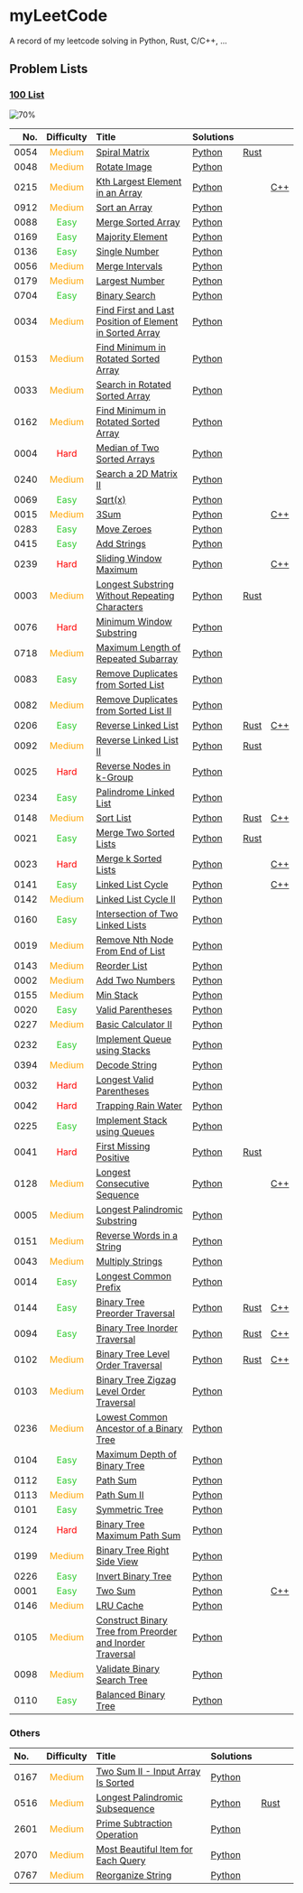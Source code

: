 # myLeetCode

<style>
easy {
  color: LimeGreen;
}

medium {
  color: orange;
}

hard {
  color: red;
}
</style>

A record of my leetcode solving in Python, Rust, C/C++, ...

## Problem Lists

### [100 List](https://github.com/itcharge/LeetCode-Py/blob/main/Contents/00.Introduction/06.Interview-100-List.md)

![70%](https://progress-bar.xyz/70)
<!-- | Python  | Rust |
| :---: | :---: |
| ![11%](https://progress-bar.xyz/11) | ![0%](https://progress-bar.xyz/0) |  -->

| No.  | Difficulty | Title | Solutions | | |
| ---: | :--------: | :---- | :-------- | - | - |
| 0054 | <medium> Medium </medium> | [Spiral Matrix](https://leetcode.com/problems/spiral-matrix/) | [Python](./python/54.py) | [Rust](./rust/src/bin/54.rs) | |
| 0048 | <medium> Medium </medium> | [Rotate Image](https://leetcode.com/problems/rotate-image/) | [Python](./python/48.py) | | |
| 0215 | <medium> Medium </medium> | [Kth Largest Element in an Array](https://leetcode.com/problems/kth-largest-element-in-an-array/) | [Python](./python/215.py) | | [C++](./cpp/215.cpp) |
| 0912 | <medium> Medium </medium> | [Sort an Array](https://leetcode.com/problems/kth-largest-element-in-an-array/) | [Python](./python/912.py) | | |
| 0088 | <easy> Easy </easy> | [Merge Sorted Array](https://leetcode.com/problems/sort-an-array/) | [Python](./python/88.py) | | |
| 0169 | <easy> Easy </easy> | [Majority Element](https://leetcode.com/problems/majority-element/) | [Python](./python/169.py) | | |
| 0136 | <easy> Easy </easy> | [Single Number](https://leetcode.com/problems/single-number/) | [Python](./python/136.py) | | |
| 0056 | <medium> Medium </medium> | [Merge Intervals](https://leetcode.com/problems/merge-intervals/) | [Python](./python/56.py) | | |
| 0179 | <medium> Medium </medium> | [Largest Number](https://leetcode.com/problems/largest-number/) | [Python](./python/179.py) | | |
| 0704 | <easy> Easy </easy> | [Binary Search](https://leetcode.com/problems/binary-search/) | [Python](./python/704.py) | | |
| 0034 | <medium> Medium </medium> | [Find First and Last Position of Element in Sorted Array](https://leetcode.com/problems/find-first-and-last-position-of-element-in-sorted-array/) | [Python](./python/34.py) | | |
| 0153 | <medium> Medium </medium> | [Find Minimum in Rotated Sorted Array](https://leetcode.com/problems/find-minimum-in-rotated-sorted-array/) | [Python](./python/153.py) | | |
| 0033 | <medium> Medium </medium> | [Search in Rotated Sorted Array](https://leetcode.com/problems/search-in-rotated-sorted-array/) | [Python](./python/33.py) | | |
| 0162 | <medium> Medium </medium> | [Find Minimum in Rotated Sorted Array](https://leetcode.com/problems/find-peak-element/) | [Python](./python/162.py) | | |
| 0004 | <hard> Hard </hard> | [Median of Two Sorted Arrays](https://leetcode.com/problems/median-of-two-sorted-arrays/) | [Python](./python/4.py) | | |
| 0240 | <medium> Medium </medium> | [Search a 2D Matrix II](https://leetcode.com/problems/search-a-2d-matrix-ii/) | [Python](./python/240.py) | | |
| 0069 | <easy> Easy </easy> | [Sqrt(x)](https://leetcode.com/problems/sqrtx/) | [Python](./python/69.py) | | |
| 0015 | <medium> Medium </medium> | [3Sum](https://leetcode.com/problems/3sum/) | [Python](./python/15.py) | | [C++](./cpp/15.cpp) |
| 0283 | <easy> Easy </easy> | [Move Zeroes](https://leetcode.com/problems/move-zeroes/) | [Python](./python/283.py) | | |
| 0415 | <easy> Easy </easy> | [Add Strings](https://leetcode.com/problems/add-strings/) | [Python](./python/415.py) | | |
| 0239 | <hard> Hard </hard> | [Sliding Window Maximum](https://leetcode.com/problems/sliding-window-maximum/) | [Python](./python/239.py) | | [C++](./cpp/239.cpp) |
| 0003 | <medium> Medium </medium> | [Longest Substring Without Repeating Characters](https://leetcode.com/problems/longest-substring-without-repeating-characters/) | [Python](./python/3.py) | [Rust](./rust/src/bin/3.rs) | |
| 0076 | <hard> Hard </hard> | [Minimum Window Substring](https://leetcode.com/problems/minimum-window-substring/) | [Python](./python/76.py) | | |
| 0718 | <medium> Medium </medium> | [Maximum Length of Repeated Subarray](https://leetcode.com/problems/maximum-length-of-repeated-subarray/) | [Python](./python/718.py) | | |
| 0083 | <easy> Easy </easy> | [Remove Duplicates from Sorted List](https://leetcode.com/problems/remove-duplicates-from-sorted-list/) | [Python](./python/83.py) | | |
| 0082 | <medium> Medium </medium> | [Remove Duplicates from Sorted List II](https://leetcode.com/problems/remove-duplicates-from-sorted-list-ii/) | [Python](./python/82.py) | | |
| 0206 | <easy> Easy </easy> | [Reverse Linked List](https://leetcode.com/problems/reverse-linked-list/) | [Python](./python/206.py) | [Rust](./rust/src/bin/206.rs) | [C++](./cpp/206.cpp) |
| 0092 | <medium> Medium </medium> | [Reverse Linked List II](https://leetcode.com/problems/reverse-linked-list-ii/) | [Python](./python/92.py) | [Rust](./rust/src/bin/92.rs) | |
| 0025 | <hard> Hard </hard> | [Reverse Nodes in k-Group](https://leetcode.com/problems/reverse-nodes-in-k-group/) | [Python](./python/25.py) | | |
| 0234 | <easy> Easy </easy> | [Palindrome Linked List](https://leetcode.com/problems/palindrome-linked-list/) | [Python](./python/234.py) | | |
| 0148 | <medium> Medium </medium> | [Sort List](https://leetcode.com/problems/sort-list/) | [Python](./python/148.py) | [Rust](./rust/src/bin/148.rs) | [C++](./cpp/148.cpp) |
| 0021 | <easy> Easy </easy> | [Merge Two Sorted Lists](https://leetcode.com/problems/merge-two-sorted-lists/) | [Python](./python/21.py) | [Rust](./rust/src/bin/21.rs) | |
| 0023 | <hard> Hard </hard> | [Merge k Sorted Lists](https://leetcode.com/problems/merge-k-sorted-lists/) | [Python](./python/23.py) | | [C++](./cpp/23.cpp) |
| 0141 | <easy> Easy </easy> | [Linked List Cycle](https://leetcode.com/problems/linked-list-cycle/) | [Python](./python/141.py) | | [C++](./cpp/141.cpp) |
| 0142 | <medium> Medium </medium> | [Linked List Cycle II](https://leetcode.com/problems/linked-list-cycle-ii/) | [Python](./python/142.py) | | |
| 0160 | <easy> Easy </easy> | [Intersection of Two Linked Lists](https://leetcode.com/problems/intersection-of-two-linked-lists/) | [Python](./python/160.py) | | |
| 0019 | <medium> Medium </medium> | [Remove Nth Node From End of List](https://leetcode.com/problems/remove-nth-node-from-end-of-list/) | [Python](./python/19.py) | | |
| 0143 | <medium> Medium </medium> | [Reorder List](https://leetcode.com/problems/reorder-list/) | [Python](./python/143.py) | | |
| 0002 | <medium> Medium </medium> | [Add Two Numbers](https://leetcode.com/problems/add-two-numbers/) | [Python](./python/2.py) | | |
| 0155 | <medium> Medium </medium> | [Min Stack](https://leetcode.com/problems/min-stack/) | [Python](./python/155.py) | | |
| 0020 | <easy> Easy </easy> | [Valid Parentheses](https://leetcode.com/problems/valid-parentheses/) | [Python](./python/20.py) | | |
| 0227 | <medium> Medium </medium> | [Basic Calculator II](https://leetcode.com/problems/basic-calculator-ii/) | [Python](./python/227.py) | | |
| 0232 | <easy> Easy </easy> | [Implement Queue using Stacks](https://leetcode.com/problems/implement-queue-using-stacks/) | [Python](./python/232.py) | | |
| 0394 | <medium> Medium </medium> | [Decode String](https://leetcode.com/problems/decode-string/) | [Python](./python/394.py) | | |
| 0032 | <hard> Hard </hard> | [Longest Valid Parentheses](https://leetcode.com/problems/longest-valid-parentheses/) | [Python](./python/32.py) | | |
| 0042 | <hard> Hard </hard> | [Trapping Rain Water](https://leetcode.com/problems/trapping-rain-water/) | [Python](./python/42.py) | | |
| 0225 | <easy> Easy </easy> | [Implement Stack using Queues](https://leetcode.com/problems/implement-stack-using-queues/) | [Python](./python/225.py) | | |
| 0041 | <hard> Hard </hard> | [First Missing Positive](https://leetcode.com/problems/first-missing-positive/) | [Python](./python/41.py) | [Rust](./rust/src/bin/41.rs) | |
| 0128 | <medium> Medium </medium> | [Longest Consecutive Sequence](https://leetcode.com/problems/longest-consecutive-sequence/) | [Python](./python/128.py) | | [C++](./cpp/128.cpp) |
| 0005 | <medium> Medium </medium> | [Longest Palindromic Substring](https://leetcode.com/problems/longest-palindromic-substring/) | [Python](./python/5.py) | | |
| 0151 | <medium> Medium </medium> | [Reverse Words in a String](https://leetcode.com/problems/reverse-words-in-a-string/) | [Python](./python/151.py) | | |
| 0043 | <medium> Medium </medium> | [Multiply Strings](https://leetcode.com/problems/multiply-strings/) | [Python](./python/43.py) | | |
| 0014 | <easy> Easy </easy> | [Longest Common Prefix](https://leetcode.com/problems/longest-common-prefix/) | [Python](./python/14.py) | | |
| 0144 | <easy> Easy </easy> | [Binary Tree Preorder Traversal](https://leetcode.com/problems/binary-tree-preorder-traversal/) | [Python](./python/144.py) | [Rust](./rust/src/bin/144.rs) | [C++](./cpp/144.cpp) |
| 0094 | <easy> Easy </easy> | [Binary Tree Inorder Traversal](https://leetcode.com/problems/binary-tree-inorder-traversal/) | [Python](./python/94.py) | [Rust](./rust/src/bin/94.rs) | [C++](./cpp/94.cpp) |
| 0102 | <medium> Medium </medium> | [Binary Tree Level Order Traversal](https://leetcode.com/problems/binary-tree-level-order-traversal/) | [Python](./python/102.py) | [Rust](./rust/src/bin/102.rs) | [C++](./cpp/102.cpp) |
| 0103 | <medium> Medium </medium> | [Binary Tree Zigzag Level Order Traversal](https://leetcode.com/problems/binary-tree-zigzag-level-order-traversal/) | [Python](./python/103.py) | | |
| 0236 | <medium> Medium </medium> | [Lowest Common Ancestor of a Binary Tree](https://leetcode.com/problems/lowest-common-ancestor-of-a-binary-tree/) | [Python](./python/236.py) | | |
| 0104 | <easy> Easy </easy> | [Maximum Depth of Binary Tree](https://leetcode.com/problems/maximum-depth-of-binary-tree/) | [Python](./python/104.py) | | |
| 0112 | <easy> Easy </easy> | [Path Sum](https://leetcode.com/problems/path-sum/) | [Python](./python/112.py) | | |
| 0113 | <medium> Medium </medium> | [Path Sum II](https://leetcode.com/problems/path-sum-ii/) | [Python](./python/113.py) | | |
| 0101 | <easy> Easy </easy> | [Symmetric Tree](https://leetcode.com/problems/symmetric-tree/) | [Python](./python/101.py) | | |
| 0124 | <hard> Hard </hard> | [Binary Tree Maximum Path Sum](https://leetcode.com/problems/binary-tree-maximum-path-sum/) | [Python](./python/124.py) | | |
| 0199 | <medium> Medium </medium> | [Binary Tree Right Side View](https://leetcode.com/problems/binary-tree-right-side-view/) | [Python](./python/199.py) | | |
| 0226 | <easy> Easy </easy> | [Invert Binary Tree](https://leetcode.com/problems/invert-binary-tree/) | [Python](./python/226.py) | | |
| 0001 | <easy> Easy </easy> | [Two Sum](https://leetcode.com/problems/two-sum/) | [Python](./python/1.py) |  | [C++](./cpp/1.cpp) |
| 0146 | <medium> Medium </medium> | [LRU Cache](https://leetcode.com/problems/lru-cache/) | [Python](./python/146.py) | | |
| 0105 | <medium> Medium </medium> | [Construct Binary Tree from Preorder and Inorder Traversal](https://leetcode.com/problems/construct-binary-tree-from-preorder-and-inorder-traversal/) | [Python](./python/105.py) | | |
| 0098 | <medium> Medium </medium> | [Validate Binary Search Tree](https://leetcode.com/problems/validate-binary-search-tree/) | [Python](./python/98.py) | | |
| 0110 | <easy> Easy </easy> | [Balanced Binary Tree](https://leetcode.com/problems/balanced-binary-tree/) | [Python](./python/110.py) | | |

<!--

0200
0695
0129
0543
0662
0322

0078
0221

0024
0070

0053

0046
0022
| 0039 | <medium> Medium </medium> | [Combination Sum](https://leetcode.com/problems/combination-sum/) | [Python](./python/39.py) |  |  |
0093

0122

0136

0121
0300
1143
0718
0064
0072
0062
0152
0198

0146
0008
0165
0468

0031
0470
-->

### Others

| No.  | Difficulty | Title | Solutions | | |
| :--- | :--------: | :---- | :-------- | - | - |
| 0167 | <medium> Medium </medium> | [Two Sum II - Input Array Is Sorted](https://leetcode.com/problems/two-sum-ii-input-array-is-sorted/) | [Python](./python/167.py) |  |  |
| 0516 | <medium> Medium </medium> | [Longest Palindromic Subsequence](https://leetcode.com/problems/longest-palindromic-subsequence/) | [Python](./python/516.py) | [Rust](./rust/src/bin/516.rs) |  |
| 2601 | <medium> Medium </medium> | [Prime Subtraction Operation](https://leetcode.com/problems/prime-subtraction-operation/) | [Python](./python/2601.py) | | |
| 2070 | <medium> Medium </medium> | [Most Beautiful Item for Each Query](https://leetcode.com/problems/most-beautiful-item-for-each-query/) | [Python](./python/2070.py) | | |
| 0767 | <medium> Medium </medium> | [Reorganize String](https://leetcode.com/problems/reorganize-string/) | [Python](./python/767.py) | | |
